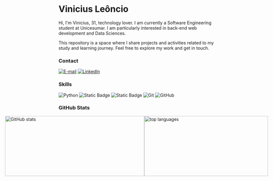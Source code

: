 # Vinicius Leôncio
Hi, I'm Vinicius, 31, technology lover. I am currently a Software Engineering student at Unicesumar. I am particularly interested in back-end web development and Data Sciences.

This repository is a space where I share projects and activities related to my study and learning journey. Feel free to explore my work and get in touch.


### Contact
[![E-mail](https://img.shields.io/badge/-Email-000?style=for-the-badge&logo=microsoft-outlook&logoColor=9a61fa)](mailto:vini.leo.juca@gmail.com)
[![LinkedIn](https://img.shields.io/badge/-LinkedIn-000?style=for-the-badge&logo=linkedin&logoColor=30A3DC)](https://www.linkedin.com/in/vinicius-leoncio/)


### Skills
![Python](https://img.shields.io/badge/Python-000?style=for-the-badge&logo=python&logoColor=26a324)
![Static Badge](https://img.shields.io/badge/Django-000?style=for-the-badge&logo=django)
![Static Badge](https://img.shields.io/badge/SQL-000?style=for-the-badge&logo=sqlite)
![Git](https://img.shields.io/badge/Git-000?style=for-the-badge&logo=git&logoColor=E94D5F)
![GitHub](https://img.shields.io/badge/GitHub-000?style=for-the-badge&logo=github&logoColor=30A3DC)

### GitHub Stats
<a href="https://github.com/Vinicius-lj" style="display: flex; justify-content: center;">
  <img src="https://github-readme-stats.vercel.app/api?username=Vinicius-lj&theme=transparent&bg_color=000&border_color=30A3DC&show_icons=true&icon_color=30A3DC&title_color=9a61fa&text_color=FFF" width="450px" height="195px" alt='GitHub stats'>
  <img src="https://github-readme-stats-git-masterrstaa-rickstaa.vercel.app/api/top-langs/?username=Vinicius-lj&layout=compact&bg_color=000&border_color=30A3DC&title_color=9a61fa&text_color=FFF" width="400px" height="195px" alt='top languages'> 
</a>
